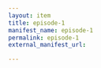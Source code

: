```yaml
---
layout: item
title: episode-1
manifest_name: episode-1
permalink: episode-1
external_manifest_url: 

---
```

<!-- Add an essay or interpretive material below this line,
using HTML or markdown.  Do not modify this file above this line -->
